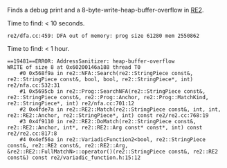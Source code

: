 Finds a debug print and a 8-byte-write-heap-buffer-overflow in [RE2](https://github.com/google/re2).

Time to find: < 10 seconds.
```
re2/dfa.cc:459: DFA out of memory: prog size 61280 mem 2550862
```

Time to find: < 1 hour.
```
==19481==ERROR: AddressSanitizer: heap-buffer-overflow
WRITE of size 8 at 0x60200146a188 thread T0
    #0 0x568f9a in re2::NFA::Search(re2::StringPiece const&, re2::StringPiece const&, bool, bool, re2::StringPiece*, int) re2/nfa.cc:532:31
    #1 0x5695cb in re2::Prog::SearchNFA(re2::StringPiece const&, re2::StringPiece const&, re2::Prog::Anchor, re2::Prog::MatchKind, re2::StringPiece*, int) re2/nfa.cc:701:12
    #2 0x4fde7a in re2::RE2::Match(re2::StringPiece const&, int, int, re2::RE2::Anchor, re2::StringPiece*, int) const re2/re2.cc:768:19
    #3 0x4f9110 in re2::RE2::DoMatch(re2::StringPiece const&, re2::RE2::Anchor, int*, re2::RE2::Arg const* const*, int) const re2/re2.cc:817:8
    #4 0x4ef56a in re2::VariadicFunction2<bool, re2::StringPiece const&, re2::RE2 const&, re2::RE2::Arg, &re2::RE2::FullMatchN>::operator()(re2::StringPiece const&, re2::RE2 const&) const re2/variadic_function.h:15:12
```



